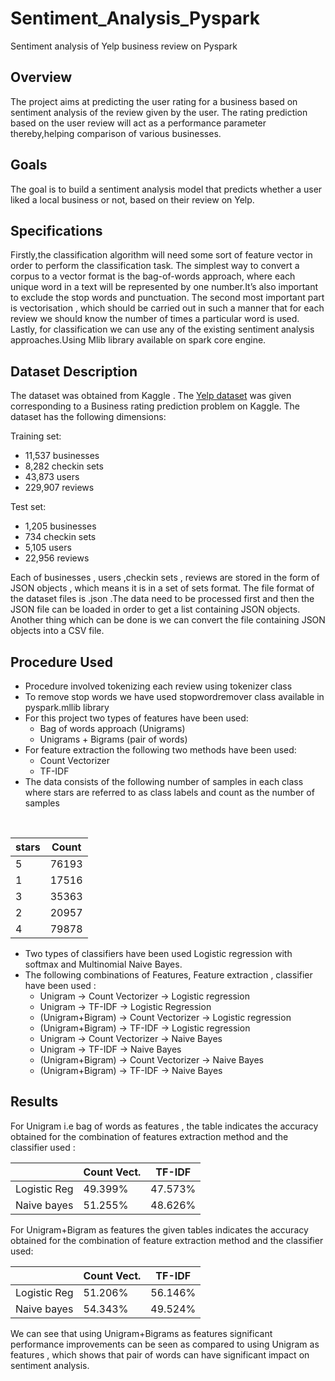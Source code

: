 # Sentiment_Analysis_Pyspark
Sentiment analysis of Yelp business review on Pyspark

## Overview
The project aims at predicting the user rating for a business based on sentiment analysis of the review given by the user.
The rating prediction based on the user review will act as a performance parameter thereby,helping comparison of various businesses.

## Goals
The goal is to build a sentiment analysis model that predicts whether a user liked a local business or not, based on their review on Yelp.

## Specifications
Firstly,the classification algorithm will need some sort of feature vector in order to perform the classification task. The simplest way to convert a corpus to a vector format is the bag-of-words approach, where each unique word in a text will be represented by one number.It’s also important to exclude the stop words and punctuation.
The second most important part is vectorisation , which should be carried out in such a manner that for each review we should know the number of times a particular word is used.
Lastly, for classification we can use any of the existing sentiment analysis approaches.Using Mlib library available on spark core engine.

## Dataset Description
The dataset was obtained from Kaggle . The [Yelp dataset](https://www.kaggle.com/c/yelp-recsys-2013/data) was given corresponding to a Business rating prediction problem on Kaggle.
The dataset has the following dimensions:<br/>
>
Training set:<br/>
- 11,537 businesses<br/>
- 8,282 checkin sets<br/>
- 43,873 users<br/>
- 229,907 reviews<br/>
>
Test set:<br/>
- 1,205 businesses<br/>
- 734 checkin sets<br/>
- 5,105 users<br/>
- 22,956 reviews<br/>
>
Each of businesses , users ,checkin sets , reviews are stored in the form of JSON objects , which means it is in a set of sets format.
The file format of the dataset files is .json .The data need to be processed first and then the JSON file can be loaded in order to get a list containing JSON objects.
Another thing which can be done is we can convert the file containing JSON objects into a CSV file.

## Procedure Used

- Procedure involved tokenizing each review using tokenizer class
- To remove stop words we have used stopwordremover class available in pyspark.mllib library
- For this project two types of features have been used: 
  - Bag of words approach (Unigrams)
  - Unigrams + Bigrams (pair of words)
- For feature extraction the following two methods have been used:
  - Count Vectorizer
  - TF-IDF
- The data consists of the following number of samples in each class where stars are referred to as class labels and count as the number of samples<br/>
<br>

|stars|Count
|-----|-----
|  5  |76193
|  1  |17516
|  3  |35363
|  2  |20957
|  4  |79878

- Two types of classifiers have been used Logistic regression with softmax and Multinomial Naive Bayes.
- The following combinations of Features, Feature extraction , classifier have been used :
  - Unigram → Count Vectorizer → Logistic regression
  - Unigram → TF-IDF  → Logistic Regression
  - (Unigram+Bigram) → Count Vectorizer → Logistic regression
  - (Unigram+Bigram) → TF-IDF → Logistic regression
  - Unigram → Count Vectorizer → Naive Bayes
  - Unigram → TF-IDF  → Naive Bayes
  - (Unigram+Bigram) → Count Vectorizer → Naive Bayes
  - (Unigram+Bigram) → TF-IDF → Naive Bayes

## Results
For Unigram i.e bag of words as features , the table indicates the accuracy obtained for the combination of features extraction method and the classifier used :
	
|            |Count Vect.|TF-IDF|
|------------|---------|--------|
|Logistic Reg|49.399%|47.573%|
|Naive bayes|51.255%|48.626%|


For Unigram+Bigram as features the given tables indicates the accuracy obtained for the combination of feature extraction method and the classifier used:
		
|            |Count Vect.|TF-IDF|
|------------|---------|--------|
|Logistic Reg|51.206%|56.146%|
|Naive bayes|54.343%|49.524%|


We can see that using Unigram+Bigrams as features significant performance improvements can be seen as compared to using Unigram as features , which shows that pair of words can have significant impact on sentiment analysis.
